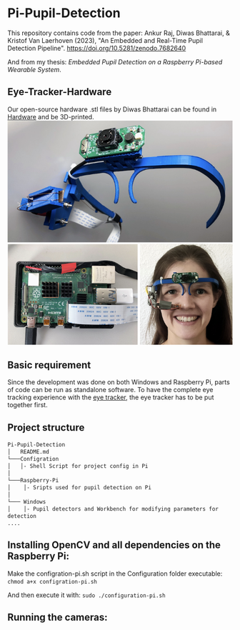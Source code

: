 # Pi-Pupil-Detection
This repository contains code from the paper: 
Ankur Raj, Diwas Bhattarai, & Kristof Van Laerhoven (2023), "An Embedded and Real-Time Pupil Detection Pipeline". https://doi.org/10.5281/zenodo.7682640

And from my thesis: *Embedded Pupil Detection on a Raspberry Pi-based Wearable System*.

## Eye-Tracker-Hardware
Our open-source hardware .stl files by Diwas Bhattarai can be found in [Hardware](https://github.com/Lifestohack/masterthesis-eye-tracker/tree/master/models) and be 3D-printed. 
![Image](overview.png)

## Basic requirement
Since the development was done on both Windows and Raspberry Pi, parts of code can be run as standalone software.
To have the complete eye tracking experience with the [eye tracker](https://github.com/Lifestohack/masterthesis-eye-tracker/tree/master/models), the eye tracker has to be put together first.

## Project structure
```
Pi-Pupil-Detection
│   README.md
└───Configration
│   │- Shell Script for project config in Pi
│
└───Raspberry-Pi
│    │- Sripts used for pupil detection on Pi   
│    
└─── Windows
│    │- Pupil detectors and Workbench for modifying parameters for detection  
....

```
## Installing OpenCV and all dependencies on the Raspberry Pi:
Make the configration-pi.sh script in the Configuration folder executable: 
```chmod a+x configration-pi.sh```

And then execute it with:
```sudo ./configuration-pi.sh```

## Running the cameras:

